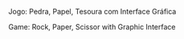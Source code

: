 Jogo: Pedra, Papel, Tesoura com Interface Gráfica

Game: Rock, Paper, Scissor with Graphic Interface
